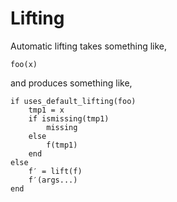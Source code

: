 # Lifting

Automatic lifting takes something like,

```
foo(x)
```

and produces something like,

```
if uses_default_lifting(foo)
    tmp1 = x
    if ismissing(tmp1)
        missing
    else
        f(tmp1)
    end
else
    f′ = lift(f)
    f′(args...)
end
```
